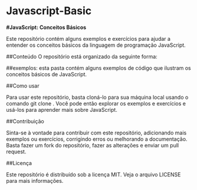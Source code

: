 # Javascript-Basic
**#JavaScript: Conceitos Básicos**

Este repositório contém alguns exemplos e exercícios para ajudar a entender os conceitos básicos da linguagem de programação JavaScript.

##Conteúdo
O repositório está organizado da seguinte forma:

##exemplos: esta pasta contém alguns exemplos de código que ilustram os conceitos básicos de JavaScript.

##Como usar

Para usar este repositório, basta cloná-lo para sua máquina local usando o comando git clone <url-do-repositorio>. Você pode então explorar os exemplos e exercícios e usá-los para aprender mais sobre JavaScript.

##Contribuição

Sinta-se à vontade para contribuir com este repositório, adicionando mais exemplos ou exercícios, corrigindo erros ou melhorando a documentação. Basta fazer um fork do repositório, fazer as alterações e enviar um pull request.

##Licença

Este repositório é distribuído sob a licença MIT. Veja o arquivo LICENSE para mais informações.
